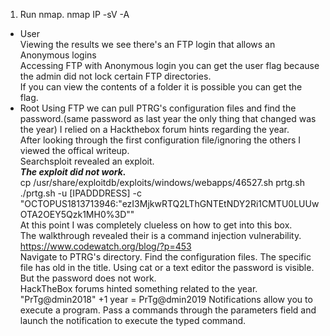 
1. Run nmap. nmap IP -sV -A
  * User
    <br>Viewing the results we see there's an FTP login that allows an Anonymous logins
    <br>Accessing FTP with Anonymous login you can get the user flag because the admin did not lock certain FTP directories.
    <br>If you can view the contents of a folder it is possible you can get the flag.
  * Root
    Using FTP we can pull PTRG's configuration files and find the password.(same password as last year the only thing that changed was the year)
    I relied on a Hackthebox forum hints regarding the year.<br>After looking through the first configuration file/ignoring the others I viewed the offical writeup.<br>
    Searchsploit revealed an exploit.<br> 
    <b><i>The exploit did not work.</i></b><br>
    cp /usr/share/exploitdb/exploits/windows/webapps/46527.sh prtg.sh<br>
    ./prtg.sh -u [IPADDDRESS] -c "OCTOPUS1813713946:"ezI3MjkwRTQ2LThGNTEtNDY2Ri1CMTU0LUUwOTA2OEY5Qzk1MH0%3D""
    <br>At this point I was completely clueless on how to get into this box.<br>The walkthrough revealed their is a command injection vulnerability.
    https://www.codewatch.org/blog/?p=453
    <br>Navigate to PTRG's directory. Find the configuration files. The specific file has old in the title.
    Using cat or a text editor the password is visible. But the password does not work.<br>HackTheBox forums hinted something related to the year.
    "PrTg@dmin2018" +1 year = PrTg@dmin2019
    Notifications allow you to execute a program. Pass a commands through the parameters field and launch the notification to execute the typed command.
